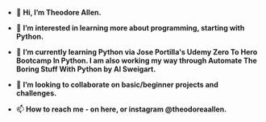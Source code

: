 - 👋 <b>Hi, I’m Theodore Allen.</b>

- 👀 <b>I’m interested in learning more about programming, starting with Python.</b>
  
- 🌱 <b>I’m currently learning Python via Jose Portilla's Udemy Zero To Hero Bootcamp In Python. I am also working my way through Automate The Boring Stuff With Python by Al Sweigart.</b>
  
- 💞️ <b>I’m looking to collaborate on basic/beginner projects and challenges.</b>

- 📫 <b>How to reach me - on here, or instagram @theodoreaallen.</b>

<!---
theodoreaallen/theodoreaallen is a ✨ special ✨ repository because its `README.md` (this file) appears on your GitHub profile.
You can click the Preview link to take a look at your changes.
--->
